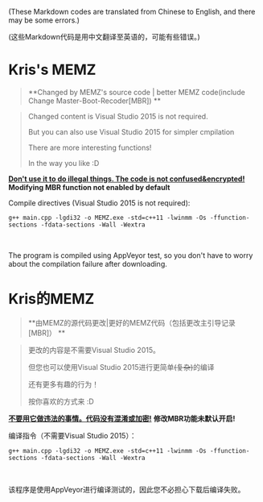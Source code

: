 (These Markdown codes are translated from Chinese to English, and there may be some errors.)

(这些Markdown代码是用中文翻译至英语的，可能有些错误。)

# Kris's MEMZ

> **Changed by MEMZ's source code | better MEMZ code(include Change Master-Boot-Recoder[MBR]) **

> Changed content is Visual Studio 2015 is not required.
> 
> But you can also use Visual Studio 2015 for simpler cmpilation
>
> There are more interesting functions!
> 
> In the way you like :D

**<u>Don't use it to do illegal things. The code is not confused&encrypted!</u>**
**Modifying MBR function not enabled by default**

Compile directives (Visual Studio 2015 is not required):

`g++ main.cpp -lgdi32 -o MEMZ.exe -std=c++11 -lwinmm -Os -ffunction-sections -fdata-sections -Wall -Wextra`

<br/>

The program is compiled using AppVeyor test, so you don't have to worry about the compilation failure after downloading.

# Kris的MEMZ

> **由MEMZ的源代码更改|更好的MEMZ代码（包括更改主引导记录[MBR]） **

> 更改的内容是不需要Visual Studio 2015。
>
> 但您也可以使用Visual Studio 2015进行更简单<s>(复杂)</s>的编译
>
> 还有更多有趣的行为！
> 
> 按你喜欢的方式来 :D

**<u>不要用它做违法的事情。代码没有混淆或加密!</u>**
**修改MBR功能未默认开启!**

编译指令（不需要Visual Studio 2015）：

`g++ main.cpp -lgdi32 -o MEMZ.exe -std=c++11 -lwinmm -Os -ffunction-sections -fdata-sections -Wall -Wextra`

<br/>

该程序是使用AppVeyor进行编译测试的，因此您不必担心下载后编译失败。
